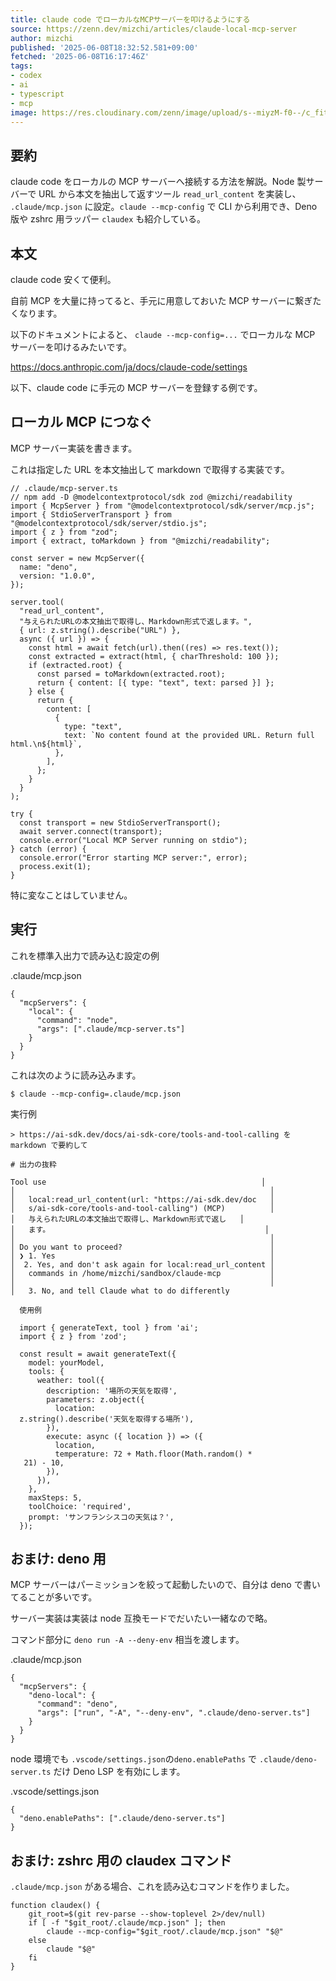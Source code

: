 ```yaml
---
title: claude code でローカルなMCPサーバーを叩けるようにする
source: https://zenn.dev/mizchi/articles/claude-local-mcp-server
author: mizchi
published: '2025-06-08T18:32:52.581+09:00'
fetched: '2025-06-08T16:17:46Z'
tags:
- codex
- ai
- typescript
- mcp
image: https://res.cloudinary.com/zenn/image/upload/s--miyzM-f0--/c_fit%2Cg_north_west%2Cl_text:notosansjp-medium.otf_55:claude%2520code%2520%25E3%2581%25A7%25E3%2583%25AD%25E3%2583%25BC%25E3%2582%25AB%25E3%2583%25AB%25E3%2581%25AAMCP%25E3%2582%25B5%25E3%2583%25BC%25E3%2583%2590%25E3%2583%25BC%25E3%2582%2592%25E5%258F%25A9%25E3%2581%2591%25E3%2582%258B%25E3%2582%2588%25E3%2581%2586%25E3%2581%25AB%25E3%2581%2599%25E3%2582%258B%2Cw_1010%2Cx_90%2Cy_100/g_south_west%2Cl_text:notosansjp-medium.otf_37:mizchi%2Cx_203%2Cy_121/g_south_west%2Ch_90%2Cl_fetch:aHR0cHM6Ly9saDMuZ29vZ2xldXNlcmNvbnRlbnQuY29tL2EtL0FPaDE0R2liclRHT052Z3d3ay1fNGxlcVk4TGNGSlNuX0FoWnpEWVlKaXJNcWc9czI1MC1j%2Cr_max%2Cw_90%2Cx_87%2Cy_95/v1627283836/default/og-base-w1200-v2.png
---
```


## 要約

claude code をローカルの MCP サーバーへ接続する方法を解説。Node 製サーバーで URL から本文を抽出して返すツール `read_url_content` を実装し、 `.claude/mcp.json` に設定。`claude --mcp-config` で CLI から利用でき、Deno 版や zshrc 用ラッパー `claudex` も紹介している。

## 本文

claude code 安くて便利。

自前 MCP を大量に持ってると、手元に用意しておいた MCP サーバーに繋ぎたくなります。

以下のドキュメントによると、 `claude --mcp-config=...` でローカルな MCP サーバーを叩けるみたいです。

<https://docs.anthropic.com/ja/docs/claude-code/settings>

以下、claude code に手元の MCP サーバーを登録する例です。

## ローカル MCP につなぐ

MCP サーバー実装を書きます。

これは指定した URL を本文抽出して markdown で取得する実装です。

```
// .claude/mcp-server.ts
// npm add -D @modelcontextprotocol/sdk zod @mizchi/readability
import { McpServer } from "@modelcontextprotocol/sdk/server/mcp.js";
import { StdioServerTransport } from "@modelcontextprotocol/sdk/server/stdio.js";
import { z } from "zod";
import { extract, toMarkdown } from "@mizchi/readability";

const server = new McpServer({
  name: "deno",
  version: "1.0.0",
});

server.tool(
  "read_url_content",
  "与えられたURLの本文抽出で取得し、Markdown形式で返します。",
  { url: z.string().describe("URL") },
  async ({ url }) => {
    const html = await fetch(url).then((res) => res.text());
    const extracted = extract(html, { charThreshold: 100 });
    if (extracted.root) {
      const parsed = toMarkdown(extracted.root);
      return { content: [{ type: "text", text: parsed }] };
    } else {
      return {
        content: [
          {
            type: "text",
            text: `No content found at the provided URL. Return full html.\n${html}`,
          },
        ],
      };
    }
  }
);

try {
  const transport = new StdioServerTransport();
  await server.connect(transport);
  console.error("Local MCP Server running on stdio");
} catch (error) {
  console.error("Error starting MCP server:", error);
  process.exit(1);
}

```

特に変なことはしていません。

## 実行

これを標準入出力で読み込む設定の例

.claude/mcp.json

```
{
  "mcpServers": {
    "local": {
      "command": "node",
      "args": [".claude/mcp-server.ts"]
    }
  }
}

```

これは次のように読み込みます。

```
$ claude --mcp-config=.claude/mcp.json

```

実行例

```
> https://ai-sdk.dev/docs/ai-sdk-core/tools-and-tool-calling を markdown で要約して

# 出力の抜粋

Tool use                                                │
│                                                         │
│   local:read_url_content(url: "https://ai-sdk.dev/doc   │
│   s/ai-sdk-core/tools-and-tool-calling") (MCP)          │
│   与えられたURLの本文抽出で取得し、Markdown形式で返し   │
│   ます。                                                │
│                                                         │
│ Do you want to proceed?                                 │
│ ❯ 1. Yes                                                │
│  2. Yes, and don't ask again for local:read_url_content │
│   commands in /home/mizchi/sandbox/claude-mcp           │
│                                                         │
│   3. No, and tell Claude what to do differently

  使用例

  import { generateText, tool } from 'ai';
  import { z } from 'zod';

  const result = await generateText({
    model: yourModel,
    tools: {
      weather: tool({
        description: '場所の天気を取得',
        parameters: z.object({
          location:
  z.string().describe('天気を取得する場所'),
        }),
        execute: async ({ location }) => ({
          location,
          temperature: 72 + Math.floor(Math.random() *
   21) - 10,
        }),
      }),
    },
    maxSteps: 5,
    toolChoice: 'required',
    prompt: 'サンフランシスコの天気は？',
  });

```

## おまけ: deno 用

MCP サーバーはパーミッションを絞って起動したいので、自分は deno で書いてることが多いです。

サーバー実装は実装は node 互換モードでだいたい一緒なので略。

コマンド部分に `deno run -A --deny-env` 相当を渡します。

.claude/mcp.json

```
{
  "mcpServers": {
    "deno-local": {
      "command": "deno",
      "args": ["run", "-A", "--deny-env", ".claude/deno-server.ts"]
    }
  }
}

```

node 環境でも `.vscode/settings.json`の`deno.enablePaths` で `.claude/deno-server.ts` だけ Deno LSP を有効にします。

.vscode/settings.json

```
{
  "deno.enablePaths": [".claude/deno-server.ts"]
}

```

## おまけ: zshrc 用の claudex コマンド

`.claude/mcp.json` がある場合、これを読み込むコマンドを作りました。

```
function claudex() {
    git_root=$(git rev-parse --show-toplevel 2>/dev/null)
    if [ -f "$git_root/.claude/mcp.json" ]; then
        claude --mcp-config="$git_root/.claude/mcp.json" "$@"
    else
        claude "$@"
    fi
}

```
